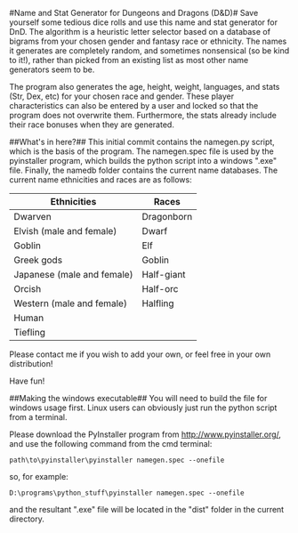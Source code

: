 #Name and Stat Generator for Dungeons and Dragons (D&D)#
Save yourself some tedious dice rolls and use this name and stat generator for DnD. The algorithm is a heuristic letter selector based on a database of bigrams from your chosen gender and fantasy race or ethnicity. The names it generates are completely random, and sometimes nonsensical (so be kind to it!), rather than picked from an existing list as most other name generators seem to be. 

The program also generates the age, height, weight, languages, and stats (Str, Dex, etc) for your chosen race and gender. These player characteristics can also be entered by a user and locked so that the program does not overwrite them. Furthermore, the stats already include their race bonuses when they are generated.

##What's in here?##
This initial commit contains the namegen.py script, which is the basis of the program. The namegen.spec file is used by the pyinstaller program, which builds the python script into a windows ".exe" file. Finally, the namedb folder contains the current name databases. The current name ethnicities and races are as follows:

Ethnicities  | Races
------------- | -------------
Dwarven  | Dragonborn
Elvish (male and female)  | Dwarf
Goblin | Elf
Greek gods | Goblin
Japanese (male and female) | Half-giant
Orcish | Half-orc
Western (male and female) | Halfling
 | Human
 | Tiefling

Please contact me if you wish to add your own, or feel free in your own distribution! 

Have fun!

##Making the windows executable##
You will need to build the file for windows usage first. Linux users can obviously just run the python script from a terminal.

Please download the PyInstaller program from http://www.pyinstaller.org/, and use the following command from the cmd terminal:

`path\to\pyinstaller\pyinstaller namegen.spec --onefile`

so, for example:

`D:\programs\python_stuff\pyinstaller namegen.spec --onefile`

and the resultant ".exe" file will be located in the "dist" folder in the current directory.
